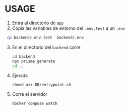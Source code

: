 # **USAGE**

1. Entra al directorio de `app`
2. Copia las variables de entorno  del `.env.test` a un `.env`
  ```sh
   cp backend/.env.test  backend/.env
   ```
3. En el directorio del `backend` corre
   
   ```sh
   cd backend
   npx prisma generate
   cd ..
   ```
   
4. Ejecuta
   
   ```
   chmod a+x DB/entrypoint.sh
   ```
   
6. Corre el servidor 
   
   ```
   docker compose watch
   ```

